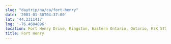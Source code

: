 ```yaml
---
slug: "daytrip/na/ca/fort-henry"
date: '2001-01-30T04:37:00'
lat: '44.2311417'
lng: '-76.4604896'
location: Fort Henry Drive, Kingston, Eastern Ontario, Ontario, K7K 5T5, Canada
title: Fort Henry
---
```



